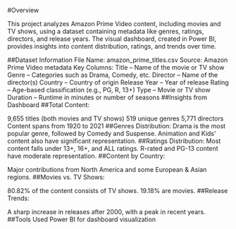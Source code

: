 #Overview 

This project analyzes Amazon Prime Video content, including movies and TV shows, using a dataset containing metadata like genres, ratings, directors, and release years. The visual dashboard, created in Power BI, provides insights into content distribution, ratings, and trends over time.

##Dataset Information
File Name: amazon_prime_titles.csv
Source: Amazon Prime Video metadata
Key Columns:
Title – Name of the movie or TV show
Genre – Categories such as Drama, Comedy, etc.
Director – Name of the director(s)
Country – Country of origin
Release Year – Year of release
Rating – Age-based classification (e.g., PG, R, 13+)
Type – Movie or TV show
Duration – Runtime in minutes or number of seasons
##Insights from Dashboard
##Total Content:

9,655 titles (both movies and TV shows)
519 unique genres
5,771 directors
Content spans from 1920 to 2021
##Genres Distribution:
Drama is the most popular genre, followed by Comedy and Suspense.
Animation and Kids' content also have significant representation.
##Ratings Distribution:
Most content falls under 13+, 16+, and ALL ratings.
R-rated and PG-13 content have moderate representation.
##Content by Country:

Major contributions from North America and some European & Asian regions.
##Movies vs. TV Shows:

80.82% of the content consists of TV shows.
19.18% are movies.
##Release Trends:

A sharp increase in releases after 2000, with a peak in recent years.
##Tools Used
Power BI for dashboard visualization
